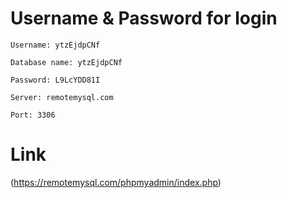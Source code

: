# Username & Password for login
```
Username: ytzEjdpCNf

Database name: ytzEjdpCNf

Password: L9LcYDD81I

Server: remotemysql.com

Port: 3306
```
# Link
(https://remotemysql.com/phpmyadmin/index.php)
